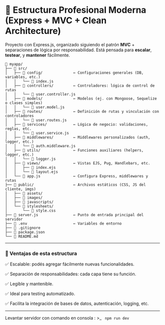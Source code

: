 # 🧱 Estructura Profesional Moderna (Express + MVC + Clean Architecture)

Proyecto con Express.js, organizado siguiendo el patrón **MVC** + separaciones de lógica por responsabilidad. Está pensada para **escalar**, **testear**, y **mantener** fácilmente.

```
📁 myapp/
├── 📁 src/
│   ├── 📁 config/              ← Configuraciones generales (DB, variables, etc.)
│   │   └── 📄 index.js
│   ├── 📁 controllers/         ← Controladores: lógica de control de rutas
│   │   └── 📄 user.controller.js
│   ├── 📁 models/              ← Modelos (ej. con Mongoose, Sequelize o clases simples)
│   │   └── 📄 user.model.js
│   ├── 📁 routes/              ← Definición de rutas y vinculación con controladores
│   │   └── 📄 user.routes.js
│   ├── 📁 services/            ← Lógica de negocio: validaciones, reglas, etc.
│   │   └── 📄 user.service.js
│   ├── 📁 middlewares/         ← Middlewares personalizados (auth, logger, etc.)
│   │   └── 📄 auth.middleware.js
│   ├── 📁 utils/               ← Funciones auxiliares (helpers, logger, etc.)
│   │   └── 📄 logger.js
│   ├── 📁 views/               ← Vistas EJS, Pug, Handlebars, etc.
│   │   ├── 📄 index.ejs
│   │   └── 📄 layout.ejs
│   └── 📄 app.js               ← Configura Express, middlewares y rutas
├── 📁 public/                  ← Archivos estáticos (CSS, JS del cliente, imgs)
│   ├── 📁 assets/    
│   ├── 📁 images/
│   ├── 📁 javascripts/      
│   └── 📁 stylesheets/
│       └── 📄 style.css
├── 📄 server.js                ← Punto de entrada principal del servidor
├── 📄 .env                     ← Variables de entorno
├── 📄 .gitignore
├── 📄 package.json
└── 📄 README.md
```
---

### 🎯 Ventajas de esta estructura

✅ Escalable: podés agregar fácilmente nuevas funcionalidades.

✅ Separación de responsabilidades: cada capa tiene su función.

✅ Legible y mantenible.

✅ Ideal para testing automatizado.

✅ Facilita la integración de bases de datos, autenticación, logging, etc.

---

Levantar servidor con comando en consola : >_ 
```  npm run dev ``` 